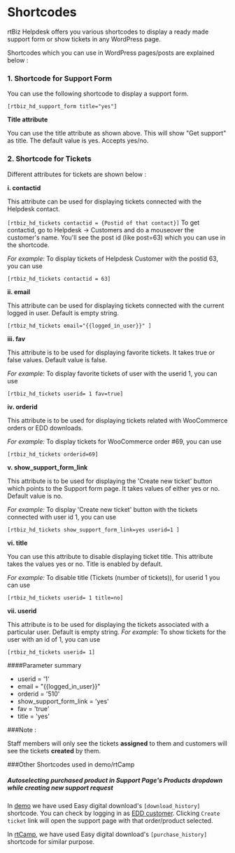 # Shortcodes

rtBiz Helpdesk offers you various shortcodes to display a ready made support form or show tickets in any WordPress page.

Shortcodes which you can use in WordPress pages/posts are explained below :


### 1. Shortcode for Support Form

You can use the following shortcode to display a support form.

```
[rtbiz_hd_support_form title="yes"]
```
**Title attribute**

You can use the title attribute as shown above. This will show "Get support" as title. The default value is yes. Accepts yes/no.

### 2. Shortcode for Tickets

Different attributes for tickets are shown below :

**i. contactid**

This attribute can be used for displaying tickets connected with the Helpdesk contact.

```[rtbiz_hd_tickets contactid = {Postid of that contact}]```
To get contactid, go to Helpdesk -> Customers and do a mouseover the customer's name. You'll see the post id (like post=63) which you can use in the shortcode.

*For example:* To display tickets of Helpdesk Customer with the postid 63, you can use

```[rtbiz_hd_tickets contactid = 63]```

**ii. email**

This attribute can be used for displaying tickets connected with the current logged in user. Default is empty string.

```[rtbiz_hd_tickets email="{{logged_in_user}}" ]```

**iii. fav**

This attribute is to be used for displaying favorite tickets. It takes true or false values. Default value is false.

*For example:* To display favorite tickets of user with the userid 1, you can use

```[rtbiz_hd_tickets userid= 1 fav=true]```


**iv. orderid**

This attribute is to be used for displaying tickets related with WooCommerce orders or EDD downloads.

 *For example:* To display tickets for WooCommerce order #69, you can use

```[rtbiz_hd_tickets orderid=69]```

**v. show_support_form_link**

This attribute is to be used for displaying the 'Create new ticket' button which points to the Support form page. It takes values of either yes or no. Default value is no.

*For example:* To display 'Create new ticket' button with the tickets connected with user id 1, you can use

```[rtbiz_hd_tickets show_support_form_link=yes userid=1 ] ```

**vi. title**

You can use this attribute to disable displaying ticket title. This attribute takes the values yes or no. Title is enabled by default.

*For example:* To disable title (Tickets (number of tickets)), for userid 1 you can use

```[rtbiz_hd_tickets userid= 1 title=no]```


**vii. userid**

This attribute is to be used for displaying the tickets associated with a particular user. Default is empty string.
*For example:* To show tickets for the user with an id of 1, you can use

``` [rtbiz_hd_tickets userid= 1] ```


####Parameter summary
* userid = '1'
* email = "{{logged_in_user}}"
* orderid = '510'
* show_support_form_link = 'yes'
* fav = 'true'
* title = 'yes'

###Note :

Staff members will only see the tickets **assigned** to them and customers will see the tickets **created** by them.

###Other Shortcodes used in demo/rtCamp
##### Autoselecting purchased product in Support Page's Products dropdown while creating new support request


In [demo](http://demo.rtcamp.com/rtbiz-helpdesk/download-history/) we have used Easy digital download's `[download_history]` shortcode. You can check by logging in as [EDD customer](http://demo.rtcamp.com/rtbiz-helpdesk/). Clicking `Create ticket` link will open the support page with that order/product selected.

In [rtCamp](https://rtcamp.com/my-account/#purchase-history), we have used Easy digital download's `[purchase_history]` shortcode for similar purpose.





